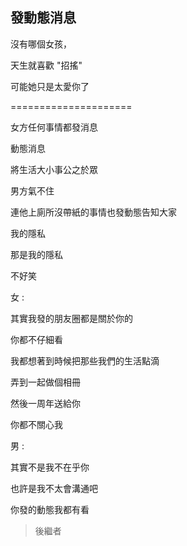 ## 發動態消息

沒有哪個女孩，

天生就喜歡 "招搖"

可能她只是太愛你了

=====================

女方任何事情都發消息

動態消息

將生活大小事公之於眾

男方氣不住

連他上廁所沒帶紙的事情也發動態告知大家

我的隱私

那是我的隱私 

不好笑

女 : 

其實我發的朋友圈都是關於你的

你都不仔細看

我都想著到時候把那些我們的生活點滴

弄到一起做個相冊

然後一周年送給你

你都不關心我

男 :

其實不是我不在乎你

也許是我不太會溝通吧

你發的動態我都有看


> 後繼者